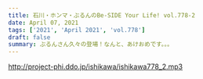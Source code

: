 ```yaml
---
title: 石川・ホンマ・ぶるんのBe-SIDE Your Life! vol.778-2
date: April 07, 2021
tags: ['2021', 'April 2021', 'vol.778']
draft: false
summary: ぶるんさん久々の登場！なんと、あけおめです。。。
---
```


http://project-phi.ddo.jp/ishikawa/ishikawa778_2.mp3
